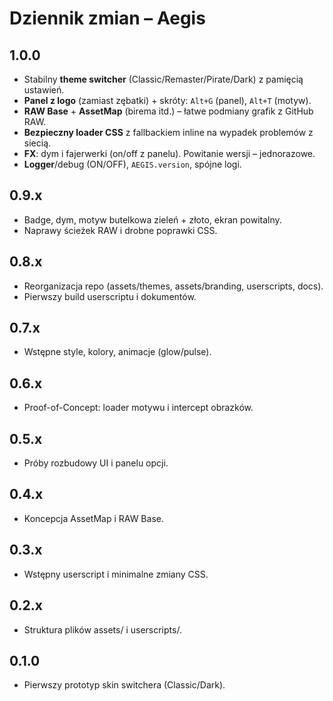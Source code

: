 # Dziennik zmian – Aegis

## 1.0.0
- Stabilny **theme switcher** (Classic/Remaster/Pirate/Dark) z pamięcią ustawień.
- **Panel z logo** (zamiast zębatki) + skróty: `Alt+G` (panel), `Alt+T` (motyw).
- **RAW Base** + **AssetMap** (birema itd.) – łatwe podmiany grafik z GitHub RAW.
- **Bezpieczny loader CSS** z fallbackiem inline na wypadek problemów z siecią.
- **FX**: dym i fajerwerki (on/off z panelu). Powitanie wersji – jednorazowe.
- **Logger**/debug (ON/OFF), `AEGIS.version`, spójne logi.

## 0.9.x
- Badge, dym, motyw butelkowa zieleń + złoto, ekran powitalny.
- Naprawy ścieżek RAW i drobne poprawki CSS.

## 0.8.x
- Reorganizacja repo (assets/themes, assets/branding, userscripts, docs).
- Pierwszy build userscriptu i dokumentów.

## 0.7.x
- Wstępne style, kolory, animacje (glow/pulse).

## 0.6.x
- Proof-of-Concept: loader motywu i intercept obrazków.

## 0.5.x
- Próby rozbudowy UI i panelu opcji.

## 0.4.x
- Koncepcja AssetMap i RAW Base.

## 0.3.x
- Wstępny userscript i minimalne zmiany CSS.

## 0.2.x
- Struktura plików assets/ i userscripts/.

## 0.1.0
- Pierwszy prototyp skin switchera (Classic/Dark).
